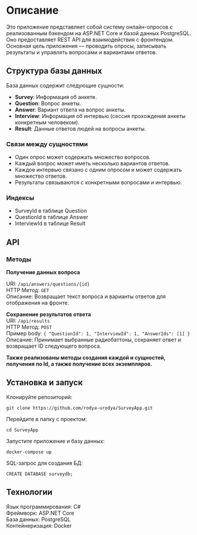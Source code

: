 # Описание
Это приложение представляет собой систему онлайн-опросов с реализованным бэкендом на ASP.NET Core и базой данных PostgreSQL. Оно предоставляет REST API для взаимодействия с фронтендом. Основная цель приложения — проводить опросы, записывать результаты и управлять вопросами и вариантами ответов.

## Структура базы данных
База данных содержит следующие сущности:

- __Survey__: Информация об анкете.
- __Question__: Вопрос анкеты.
- __Answer__: Вариант ответа на вопрос анкеты.
- __Interview__: Информация об интервью (сессия прохождения анкеты конкретным человеком).
- __Result__: Данные ответов людей на вопросы анкеты.
### Связи между сущностями
- Один опрос может содержать множество вопросов.
- Каждый вопрос может иметь несколько вариантов ответов.
- Каждое интервью связано с одним опросом и может содержать множество ответов.
- Результаты связываются с конкретными вопросами и интервью.
### Индексы
- SurveyId в таблице Question
- QuestionId в таблице Answer
- InterviewId в таблице Result
## API
### Методы
__Получение данных вопроса__

URI: `/api/answers/questions/{id}`  
HTTP Метод: `GET`  
Описание: Возвращает текст вопроса и варианты ответов для отображения на фронте.    

__Сохранение результатов ответа__  
URI: `/api/results`  
HTTP Метод: `POST`  
Пример body: `{
    "QuestionId": 1,
    "InterviewId": 1,
    "AnswerIds": [1]
}`  
Описание: Принимает выбранные радиобаттоны, сохраняет ответ и возвращает ID следующего вопроса.  
  
__Также реализованы методы создания каждой и сущностей, получения по Id, а также получение всех экземпляров.__  
## Установка и запуск  
Клонируйте репозиторий:  
  
`git clone https://github.com/rodya-urodya/SurveyApp.git`  
  
Перейдите в папку с проектом:  
  
`cd SurveyApp`  
  
Запустите приложение и базу данных:  
  
`docker-compose up`  

SQL-запрос для создания БД:  

`CREATE DATABASE surveydb;`  
  
## Технологии
Язык программирования: C#  
Фреймворк: ASP.NET Core  
База данных: PostgreSQL  
Контейнеризация: Docker  
